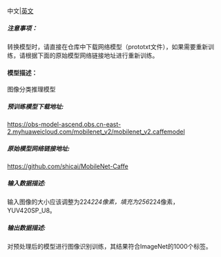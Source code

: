 中文|[英文](Readme.md)
##### 注意事项：
转换模型时，请直接在仓库中下载网络模型（prototxt文件），如果需要重新训练，请根据下面的原始模型网络链接地址进行重新训练。

#### 模型描述：

图像分类推理模型

##### 预训练模型下载地址:
https://obs-model-ascend.obs.cn-east-2.myhuaweicloud.com/mobilenet_v2/mobilenet_v2.caffemodel

##### 原始模型网络链接地址:
https://github.com/shicai/MobileNet-Caffe

##### 输入数据描述:

输入图像的大小应该调整为224*224像素，填充为256*224像素，YUV420SP_U8。

##### 输出数据描述:

对预处理后的模型进行图像识别训练，其结果符合lmageNet的1000个标签。